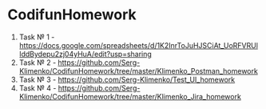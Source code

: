 # CodifunHomework
1. Task № 1 - https://docs.google.com/spreadsheets/d/1K2InrToJuHJSCiAt_UoRFVRUllddBydepu2zj04yHuA/edit?usp=sharing
2. Task № 2 - https://github.com/Serg-Klimenko/CodifunHomework/tree/master/Klimenko_Postman_homework
3. Task № 3 - https://github.com/Serg-Klimenko/Test_UI_homework
4. Task № 4 - https://github.com/Serg-Klimenko/CodifunHomework/tree/master/Klimenko_Jira_homework


